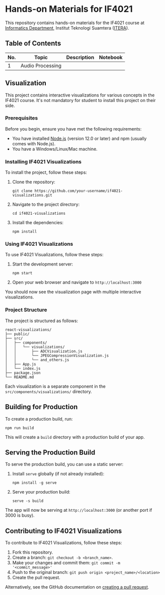 # Hands-on Materials for IF4021

This repository contains hands-on materials for the IF4021 course at [Informatics Department](https://if.itera.ac.id), Institut Teknologi Suamtera ([ITERA](https://itera.ac.id)).

## Table of Contents
| No. | Topic            | Description | Notebook |
| --- | ---------------- | ----------- | -------- |
| 1   | Audio Processing |             |          |


## Visualization

This project contains interactive visualizations for various concepts in the IF4021 course. It's not mandatory for student to install this project on their side.

### Prerequisites

Before you begin, ensure you have met the following requirements:

* You have installed [Node.js](https://nodejs.org/) (version 12.0 or later) and npm (usually comes with Node.js).
* You have a Windows/Linux/Mac machine.

### Installing IF4021 Visualizations

To install the project, follow these steps:

1. Clone the repository:
   ```
   git clone https://github.com/your-username/if4021-visualizations.git
   ```
2. Navigate to the project directory:
   ```
   cd if4021-visualizations
   ```
3. Install the dependencies:
   ```
   npm install
   ```

### Using IF4021 Visualizations

To use IF4021 Visualizations, follow these steps:

1. Start the development server:
   ```
   npm start
   ```
2. Open your web browser and navigate to `http://localhost:3000`

You should now see the visualization page with multiple interactive visualizations.

### Project Structure

The project is structured as follows:

```
react-visualizations/
├── public/
├── src/
│   ├── components/
│   │   └── visualizations/
│   │       ├── ADCVisualization.js
│   │       └── JPEGCompressionVisualization.js
│   │       └── and_others.js
│   ├── App.js
│   └── index.js
├── package.json
└── README.md
```

Each visualization is a separate component in the `src/components/visualizations/` directory.

## Building for Production

To create a production build, run:

```
npm run build
```

This will create a `build` directory with a production build of your app.

## Serving the Production Build

To serve the production build, you can use a static server:

1. Install `serve` globally (if not already installed):
   ```
   npm install -g serve
   ```
2. Serve your production build:
   ```
   serve -s build
   ```

The app will now be serving at `http://localhost:3000` (or another port if 3000 is busy).

## Contributing to IF4021 Visualizations

To contribute to IF4021 Visualizations, follow these steps:

1. Fork this repository.
2. Create a branch: `git checkout -b <branch_name>`.
3. Make your changes and commit them: `git commit -m '<commit_message>'`
4. Push to the original branch: `git push origin <project_name>/<location>`
5. Create the pull request.

Alternatively, see the GitHub documentation on [creating a pull request](https://help.github.com/en/github/collaborating-with-issues-and-pull-requests/creating-a-pull-request).